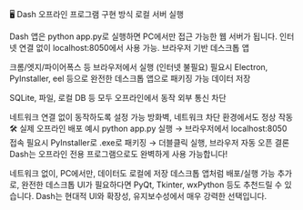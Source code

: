 🖥️ Dash 오프라인 프로그램 구현 방식
로컬 서버 실행

Dash 앱은 python app.py로 실행하면 PC에서만 접근 가능한 웹 서버가 됩니다.
인터넷 연결 없이 localhost:8050에서 사용 가능.
브라우저 기반 데스크톱 앱

크롬/엣지/파이어폭스 등 브라우저에서 실행 (인터넷 불필요)
필요시 Electron, PyInstaller, eel 등으로 완전한 데스크톱 앱으로 패키징 가능
데이터 저장

SQLite, 파일, 로컬 DB 등 모두 오프라인에서 동작
외부 통신 차단

네트워크 연결 없이 동작하도록 설정 가능
방화벽, 네트워크 차단 환경에서도 정상 작동
🛠️ 실제 오프라인 배포 예시
python app.py 실행 → 브라우저에서 localhost:8050 접속
필요시 PyInstaller로 .exe로 패키징 → 더블클릭 실행, 브라우저 자동 오픈
결론
Dash는 오프라인 전용 프로그램으로도 완벽하게 사용 가능합니다!

네트워크 없이, PC에서만, 데이터도 로컬에 저장
데스크톱 앱처럼 배포/실행 가능
추가로, 완전한 데스크톱 UI가 필요하다면 PyQt, Tkinter, wxPython 등도 추천드릴 수 있습니다. Dash는 현대적 UI와 확장성, 유지보수성에서 매우 강력한 선택입니다.